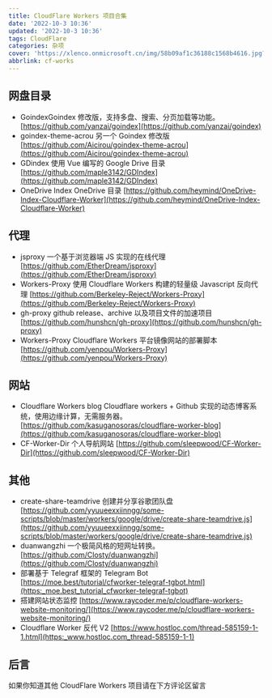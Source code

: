 ```yaml
---
title: CloudFlare Workers 项目合集
date: '2022-10-3 10:36'
updated: '2022-10-3 10:36'
tags: CloudFlare
categories: 杂项
cover: 'https://xlenco.onmicrosoft.cn/img/58b09af1c36188c1568b4616.jpg?ik-sdk-version=javascript-1.4.3&updatedAt=1664702176250'
abbrlink: cf-works
---
```

## 网盘目录

- GoindexGoindex 修改版，支持多盘、搜索、分页加载等功能。[https://github.com/yanzai/goindex](https://github.com/yanzai/goindex)
- goindex-theme-acrou
另一个 Goindex 修改版
[https://github.com/Aicirou/goindex-theme-acrou](https://github.com/Aicirou/goindex-theme-acrou)
- GDindex
使用 Vue 编写的 Google Drive 目录
[https://github.com/maple3142/GDIndex](https://github.com/maple3142/GDIndex)
- OneDrive Index
OneDrive 目录
[https://github.com/heymind/OneDrive-Index-Cloudflare-Worker](https://github.com/heymind/OneDrive-Index-Cloudflare-Worker)

## 代理

- jsproxy
一个基于浏览器端 JS 实现的在线代理
[https://github.com/EtherDream/jsproxy](https://github.com/EtherDream/jsproxy)
- Workers-Proxy
使用 Cloudflare Workers 构建的轻量级 Javascript 反向代理
[https://github.com/Berkeley-Reject/Workers-Proxy](https://github.com/Berkeley-Reject/Workers-Proxy)
- gh-proxy
github release、archive 以及项目文件的加速项目
[https://github.com/hunshcn/gh-proxy](https://github.com/hunshcn/gh-proxy)
- Workers-Proxy
Cloudflare Workers 平台镜像网站的部署脚本
[https://github.com/yenpou/Workers-Proxy](https://github.com/yenpou/Workers-Proxy)

## 网站

- Cloudflare Workers blog
Cloudflare workers + Github 实现的动态博客系统，使用边缘计算，无需服务器。
[https://github.com/kasuganosoras/cloudflare-worker-blog](https://github.com/kasuganosoras/cloudflare-worker-blog)
- CF-Worker-Dir
个人导航网站
[https://github.com/sleepwood/CF-Worker-Dir](https://github.com/sleepwood/CF-Worker-Dir)

## 其他

- create-share-teamdrive
创建并分享谷歌团队盘
[https://github.com/yyuueexxiinngg/some-scripts/blob/master/workers/google/drive/create-share-teamdrive.js](https://github.com/yyuueexxiinngg/some-scripts/blob/master/workers/google/drive/create-share-teamdrive.js)
- duanwangzhi
一个极简风格的短网址转换。
[https://github.com/Closty/duanwangzhi](https://github.com/Closty/duanwangzhi)
- 部署基于 Telegraf 框架的 Telegram Bot
[https://moe.best/tutorial/cfworker-telegraf-tgbot.html](https:_moe.best_tutorial_cfworker-telegraf-tgbot)
- 搭建网站状态监控
[https://www.raycoder.me/p/cloudflare-workers-website-monitoring/](https://www.raycoder.me/p/cloudflare-workers-website-monitoring/)
- Cloudflare Worker 反代 V2
[https://www.hostloc.com/thread-585159-1-1.html](https:_www.hostloc.com_thread-585159-1-1)

## 后言

如果你知道其他 CloudFlare Workers 项目请在下方评论区留言
